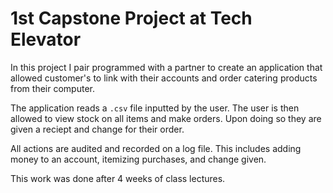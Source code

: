 # 1st Capstone Project at Tech Elevator

In this project I pair programmed with a partner to create an application that allowed customer's to link with their accounts and order catering products from their computer.

The application reads a ```.csv``` file inputted by the user. The user is then allowed to view stock on all items and make orders. Upon doing so they are given a reciept and change for their order. 

All actions are audited and recorded on a log file. This includes adding money to an account, itemizing purchases, and change given.

This work was done after 4 weeks of class lectures.

